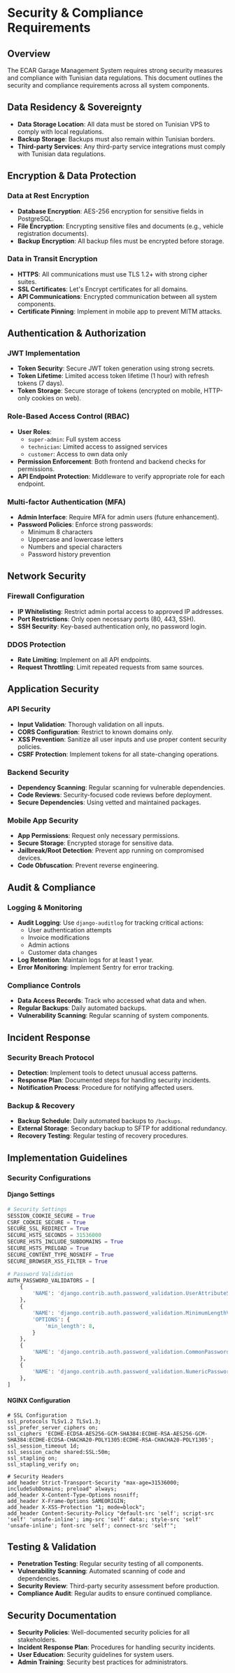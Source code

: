 # Security & Compliance Requirements

## Overview

The ECAR Garage Management System requires strong security measures and compliance with Tunisian data regulations. This document outlines the security and compliance requirements across all system components.

## Data Residency & Sovereignty

- **Data Storage Location**: All data must be stored on Tunisian VPS to comply with local regulations.
- **Backup Storage**: Backups must also remain within Tunisian borders.
- **Third-party Services**: Any third-party service integrations must comply with Tunisian data regulations.

## Encryption & Data Protection

### Data at Rest Encryption

- **Database Encryption**: AES-256 encryption for sensitive fields in PostgreSQL.
- **File Encryption**: Encrypting sensitive files and documents (e.g., vehicle registration documents).
- **Backup Encryption**: All backup files must be encrypted before storage.

### Data in Transit Encryption

- **HTTPS**: All communications must use TLS 1.2+ with strong cipher suites.
- **SSL Certificates**: Let's Encrypt certificates for all domains.
- **API Communications**: Encrypted communication between all system components.
- **Certificate Pinning**: Implement in mobile app to prevent MITM attacks.

## Authentication & Authorization

### JWT Implementation

- **Token Security**: Secure JWT token generation using strong secrets.
- **Token Lifetime**: Limited access token lifetime (1 hour) with refresh tokens (7 days).
- **Token Storage**: Secure storage of tokens (encrypted on mobile, HTTP-only cookies on web).

### Role-Based Access Control (RBAC)

- **User Roles**:
  - `super-admin`: Full system access
  - `technician`: Limited access to assigned services
  - `customer`: Access to own data only
- **Permission Enforcement**: Both frontend and backend checks for permissions.
- **API Endpoint Protection**: Middleware to verify appropriate role for each endpoint.

### Multi-factor Authentication (MFA)

- **Admin Interface**: Require MFA for admin users (future enhancement).
- **Password Policies**: Enforce strong passwords:
  - Minimum 8 characters
  - Uppercase and lowercase letters
  - Numbers and special characters
  - Password history prevention

## Network Security

### Firewall Configuration

- **IP Whitelisting**: Restrict admin portal access to approved IP addresses.
- **Port Restrictions**: Only open necessary ports (80, 443, SSH).
- **SSH Security**: Key-based authentication only, no password login.

### DDOS Protection

- **Rate Limiting**: Implement on all API endpoints.
- **Request Throttling**: Limit repeated requests from same sources.

## Application Security

### API Security

- **Input Validation**: Thorough validation on all inputs.
- **CORS Configuration**: Restrict to known domains only.
- **XSS Prevention**: Sanitize all user inputs and use proper content security policies.
- **CSRF Protection**: Implement tokens for all state-changing operations.

### Backend Security

- **Dependency Scanning**: Regular scanning for vulnerable dependencies.
- **Code Reviews**: Security-focused code reviews before deployment.
- **Secure Dependencies**: Using vetted and maintained packages.

### Mobile App Security

- **App Permissions**: Request only necessary permissions.
- **Secure Storage**: Encrypted storage for sensitive data.
- **Jailbreak/Root Detection**: Prevent app running on compromised devices.
- **Code Obfuscation**: Prevent reverse engineering.

## Audit & Compliance

### Logging & Monitoring

- **Audit Logging**: Use `django-auditlog` for tracking critical actions:
  - User authentication attempts
  - Invoice modifications
  - Admin actions
  - Customer data changes
- **Log Retention**: Maintain logs for at least 1 year.
- **Error Monitoring**: Implement Sentry for error tracking.

### Compliance Controls

- **Data Access Records**: Track who accessed what data and when.
- **Regular Backups**: Daily automated backups.
- **Vulnerability Scanning**: Regular scanning of system components.

## Incident Response

### Security Breach Protocol

- **Detection**: Implement tools to detect unusual access patterns.
- **Response Plan**: Documented steps for handling security incidents.
- **Notification Process**: Procedure for notifying affected users.

### Backup & Recovery

- **Backup Schedule**: Daily automated backups to `/backups`.
- **External Storage**: Secondary backup to SFTP for additional redundancy.
- **Recovery Testing**: Regular testing of recovery procedures.

## Implementation Guidelines

### Security Configurations

#### Django Settings

```python
# Security Settings
SESSION_COOKIE_SECURE = True
CSRF_COOKIE_SECURE = True
SECURE_SSL_REDIRECT = True
SECURE_HSTS_SECONDS = 31536000
SECURE_HSTS_INCLUDE_SUBDOMAINS = True
SECURE_HSTS_PRELOAD = True
SECURE_CONTENT_TYPE_NOSNIFF = True
SECURE_BROWSER_XSS_FILTER = True

# Password Validation
AUTH_PASSWORD_VALIDATORS = [
    {
        'NAME': 'django.contrib.auth.password_validation.UserAttributeSimilarityValidator',
    },
    {
        'NAME': 'django.contrib.auth.password_validation.MinimumLengthValidator',
        'OPTIONS': {
            'min_length': 8,
        }
    },
    {
        'NAME': 'django.contrib.auth.password_validation.CommonPasswordValidator',
    },
    {
        'NAME': 'django.contrib.auth.password_validation.NumericPasswordValidator',
    },
]
```

#### NGINX Configuration

```nginx
# SSL Configuration
ssl_protocols TLSv1.2 TLSv1.3;
ssl_prefer_server_ciphers on;
ssl_ciphers 'ECDHE-ECDSA-AES256-GCM-SHA384:ECDHE-RSA-AES256-GCM-SHA384:ECDHE-ECDSA-CHACHA20-POLY1305:ECDHE-RSA-CHACHA20-POLY1305';
ssl_session_timeout 1d;
ssl_session_cache shared:SSL:50m;
ssl_stapling on;
ssl_stapling_verify on;

# Security Headers
add_header Strict-Transport-Security "max-age=31536000; includeSubDomains; preload" always;
add_header X-Content-Type-Options nosniff;
add_header X-Frame-Options SAMEORIGIN;
add_header X-XSS-Protection "1; mode=block";
add_header Content-Security-Policy "default-src 'self'; script-src 'self' 'unsafe-inline'; img-src 'self' data:; style-src 'self' 'unsafe-inline'; font-src 'self'; connect-src 'self'";
```

## Testing & Validation

- **Penetration Testing**: Regular security testing of all components.
- **Vulnerability Scanning**: Automated scanning of code and dependencies.
- **Security Review**: Third-party security assessment before production.
- **Compliance Audit**: Regular audits to ensure continued compliance.

## Security Documentation

- **Security Policies**: Well-documented security policies for all stakeholders.
- **Incident Response Plan**: Procedures for handling security incidents.
- **User Education**: Security guidelines for system users.
- **Admin Training**: Security best practices for administrators. 